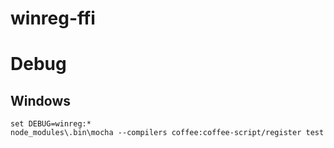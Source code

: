 # winreg-ffi

# Debug

## Windows

```
set DEBUG=winreg:*
node_modules\.bin\mocha --compilers coffee:coffee-script/register test
```
